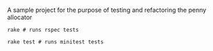 A sample project for the purpose of testing and refactoring the penny allocator

````
rake # runs rspec tests
````

````
rake test # runs minitest tests
````

